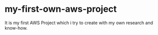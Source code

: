 # my-first-own-aws-project

It is my first AWS Project which i try to create with my own research and know-how.

